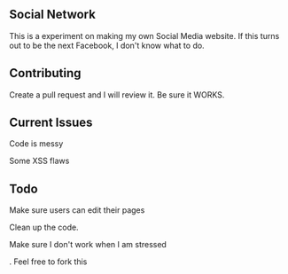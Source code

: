 Social Network
----------------
This is a experiment on making my own Social Media website. If this turns out to be the next Facebook, I don't know what to do.

Contributing
----------------
Create a pull request and I will review it. Be sure it WORKS.

Current Issues
----------------
Code is messy

Some XSS flaws

Todo
----------------
Make sure users can edit their pages

Clean up the code.

Make sure I don't work when I am stressed



.
Feel free to fork this
